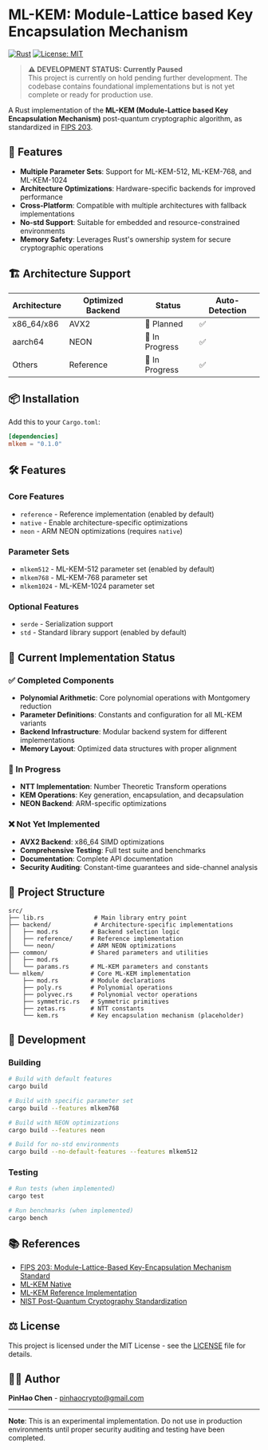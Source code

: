 # ML-KEM: Module-Lattice based Key Encapsulation Mechanism

[![Rust](https://img.shields.io/badge/rust-2024--edition-orange.svg)](https://www.rust-lang.org)
[![License: MIT](https://img.shields.io/badge/License-MIT-yellow.svg)](https://opensource.org/licenses/MIT)

> **⚠️ DEVELOPMENT STATUS: Currently Paused**  
> This project is currently on hold pending further development. The codebase contains foundational implementations but is not yet complete or ready for production use.

A Rust implementation of the **ML-KEM (Module-Lattice based Key Encapsulation Mechanism)** post-quantum cryptographic algorithm, as standardized in [FIPS 203](https://nvlpubs.nist.gov/nistpubs/FIPS/NIST.FIPS.203.pdf).

## 🚀 Features

- **Multiple Parameter Sets**: Support for ML-KEM-512, ML-KEM-768, and ML-KEM-1024
- **Architecture Optimizations**: Hardware-specific backends for improved performance
- **Cross-Platform**: Compatible with multiple architectures with fallback implementations
- **No-std Support**: Suitable for embedded and resource-constrained environments
- **Memory Safety**: Leverages Rust's ownership system for secure cryptographic operations

## 🏗️ Architecture Support

| Architecture | Optimized Backend | Status         | Auto-Detection |
| ------------ | ----------------- | -------------- | -------------- |
| x86_64/x86   | AVX2              | 🚧 Planned     | ✅             |
| aarch64      | NEON              | 🚧 In Progress | ✅             |
| Others       | Reference         | 🚧 In Progress | ✅             |

## 📦 Installation

Add this to your `Cargo.toml`:

```toml
[dependencies]
mlkem = "0.1.0"
```

## 🛠️ Features

### Core Features

- `reference` - Reference implementation (enabled by default)
- `native` - Enable architecture-specific optimizations
- `neon` - ARM NEON optimizations (requires `native`)

### Parameter Sets

- `mlkem512` - ML-KEM-512 parameter set (enabled by default)
- `mlkem768` - ML-KEM-768 parameter set
- `mlkem1024` - ML-KEM-1024 parameter set

### Optional Features

- `serde` - Serialization support
- `std` - Standard library support (enabled by default)

## 🚧 Current Implementation Status

### ✅ Completed Components

- **Polynomial Arithmetic**: Core polynomial operations with Montgomery reduction
- **Parameter Definitions**: Constants and configuration for all ML-KEM variants
- **Backend Infrastructure**: Modular backend system for different implementations
- **Memory Layout**: Optimized data structures with proper alignment

### 🚧 In Progress

- **NTT Implementation**: Number Theoretic Transform operations
- **KEM Operations**: Key generation, encapsulation, and decapsulation
- **NEON Backend**: ARM-specific optimizations

### ❌ Not Yet Implemented

- **AVX2 Backend**: x86_64 SIMD optimizations
- **Comprehensive Testing**: Full test suite and benchmarks
- **Documentation**: Complete API documentation
- **Security Auditing**: Constant-time guarantees and side-channel analysis

## 📁 Project Structure

```
src/
├── lib.rs              # Main library entry point
├── backend/            # Architecture-specific implementations
│   ├── mod.rs         # Backend selection logic
│   ├── reference/     # Reference implementation
│   └── neon/          # ARM NEON optimizations
├── common/            # Shared parameters and utilities
│   ├── mod.rs
│   └── params.rs      # ML-KEM parameters and constants
└── mlkem/             # Core ML-KEM implementation
    ├── mod.rs         # Module declarations
    ├── poly.rs        # Polynomial operations
    ├── polyvec.rs     # Polynomial vector operations
    ├── symmetric.rs   # Symmetric primitives
    ├── zetas.rs       # NTT constants
    └── kem.rs         # Key encapsulation mechanism (placeholder)
```

## 🔬 Development

### Building

```bash
# Build with default features
cargo build

# Build with specific parameter set
cargo build --features mlkem768

# Build with NEON optimizations
cargo build --features neon

# Build for no-std environments
cargo build --no-default-features --features mlkem512
```

### Testing

```bash
# Run tests (when implemented)
cargo test

# Run benchmarks (when implemented)
cargo bench
```

## 📚 References

- [FIPS 203: Module-Lattice-Based Key-Encapsulation Mechanism Standard](https://nvlpubs.nist.gov/nistpubs/FIPS/NIST.FIPS.203.pdf)
- [ML-KEM Native](https://github.com/pq-code-package/mlkem-native)
- [ML-KEM Reference Implementation](https://github.com/pq-crystals/kyber)
- [NIST Post-Quantum Cryptography Standardization](https://csrc.nist.gov/projects/post-quantum-cryptography)

## ⚖️ License

This project is licensed under the MIT License - see the [LICENSE](LICENSE) file for details.

## 👨‍💻 Author

**PinHao Chen** - [pinhaocrypto@gmail.com](mailto:pinhaocrypto@gmail.com)

---

**Note**: This is an experimental implementation. Do not use in production environments until proper security auditing and testing have been completed.
